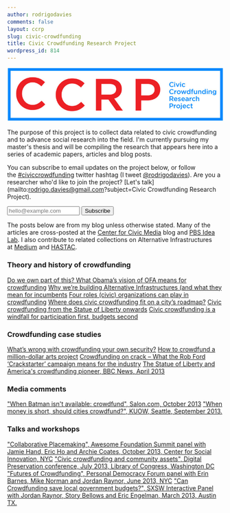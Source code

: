 ```yaml
---
author: rodrigodavies
comments: false
layout: ccrp
slug: civic-crowdfunding
title: Civic Crowdfunding Research Project
wordpress_id: 814
---
```


<img src="ccrp_logo_horiz.jpg" class="largeimg">

The purpose of this project is to collect data related to civic crowdfunding and to advance social research into the field. I'm currently pursuing my master's thesis and will be compiling the research that appears here into a series of academic papers, articles and blog posts.

You can subscribe to email updates on the project below, or follow the [#civiccrowdfunding](https://twitter.com/search?q=civiccrowdfunding) twitter hashtag (I tweet [@rodrigodavies](http://twitter.com/rodrigodavies)). Are you a researcher who'd like to join the project? [Let's talk](mailto:rodrigo.davies@gmail.com?subject=Civic Crowdfunding Research Project).

<p>
<form class="form-inline" id="mc-embedded-subscribe-form" action="http://rodrigodavies.us5.list-manage.com/subscribe/post?u=de978e08f4c1fc492f3be830d&amp;id=3cdf68e61c" method="post" name="mc-embedded-subscribe-form" novalidate="" target="_blank">
<input class="email" id="mce-EMAIL" type="email" name="EMAIL" placeholder="hello@example.com" required="" size="18" value=""> <input class="btn btn-danger" type="submit" name="subscribe" value="Subscribe">
</form>
</p>

The posts below are from my blog unless otherwise stated. Many of the articles are cross-posted at the [Center for Civic Media](http://civic.mit.edu/users/rodrigodavies) blog and [PBS Idea Lab](http://www.pbs.org/idealab/author/rdavies/). I also contribute to related collections on Alternative Infrastructures at [Medium](https://medium.com/alternative-infrastructures) and [HASTAC](http://www.hastac.org/groups/alternative-infrastructures). 


<div class="panel panel-default">
  <div class="panel-heading">
    <h3 class="panel-title">Theory and history of crowdfunding</h3>
  </div>
  <a href="/blog/2013/10/02/do-we-own-part-of-this-what-obamas-vision-of-ofa-means-for-crowdfunding.html" class="list-group-item">Do we own part of this? What Obama’s vision of OFA means for crowdfunding</a>
  <a href="/blog/2013/09/09/why-were-building-alternative-infrastructures-and-what-they-mean-for-incumbents.html" class="list-group-item">Why we’re building Alternative Infrastructures (and what they mean for incumbents</a>
  <a href="/blog/2013/07/23/four-roles-civic-organizations-can-play-in-crowdfunding.html" class="list-group-item">Four roles (civic) organizations can play in crowdfunding</a>
  <a href="/blog/2013/06/15/where-does-civic-crowdfunding-fit-on-a-city-roadmap.html" class="list-group-item">Where does civic crowdfunding fit on a city’s roadmap?</a>
  <a href="/blog/2013/02/19/civic-crowdfunding-from-the-statue-of-liberty-to-now.html" class="list-group-item">Civic crowdfunding from the Statue of Liberty onwards</a>
  <a href="/blog/2013/01/16/civic-crowdfunding-is-a-windfall-for-participation-not-budgets.html" class="list-group-item">Civic crowdfunding is a windfall for participation first, budgets second</a>
</div>


<div class="panel panel-default">
  <div class="panel-heading">
    <h3 class="panel-title">Crowdfunding case studies</h3>
  </div>
  <a href="/blog/2013/10/09/whats-wrong-with-crowdfunding-your-own-security.html" class="list-group-item">What’s wrong with crowdfunding your own security?</a>
  <a href="/blog/2013/09/16/how-to-crowdfund-a-million-dollar-arts-project.html" class="list-group-item">How to crowdfund a million-dollar arts project</a>
  <a href="/blog/2013/05/22/crowdfunding-on-crack.html" class="list-group-item">Crowdfunding on crack – What the Rob Ford ‘Crackstarter’ campaign means for the industry</a>
  <a href="http://www.bbc.co.uk/news/magazine-21932675" class="list-group-item">The Statue of Liberty and America's crowdfunding pioneer, BBC News, April 2013</a>
</div>

<div class="panel panel-default">
  <div class="panel-heading">
    <h3 class="panel-title">Media comments</h3>
  </div>
    <a href="http://www.salon.com/2013/10/11/when_batman_isnt_available_crowd_fund/" class="list-group-item">"When Batman isn't available: crowdfund", Salon.com, October 2013</a>
    <a href="http://kuow.org/post/when-money-short-should-cities-crowdfund" class="list-group-item">"When money is short, should cities crowdfund?", KUOW, Seattle, September 2013.</a>
</div>

<div class="panel panel-default">
  <div class="panel-heading">
    <h3 class="panel-title">Talks and workshops</h3>
  </div>
  <a href="" class="list-group-item">"Collaborative Placemaking", Awesome Foundation Summit panel with Jamie Hand, Eric Ho and Archie Coates, October 2013, Center for Social Innovation, NYC</a>
  <a href="http://www.youtube.com/watch?v=WHhPS_0TM1A" class="list-group-item">"Civic crowdfunding and community assets", Digital Preservation conference, July 2013, Library of Congress, Washington DC</a> 
  <a href="http://personaldemocracy.com/conferences/nyc/2013/program" class="list-group-item">"Futures of Crowdfunding", Personal Democracy Forum panel with Erin Barnes, Mike Norman and Jordan Raynor, June 2013, NYC</a>
  <a href="civic_crowdfunding_pres.pdf" class="list-group-item">"Can Crowdfunding save local government budgets?", SXSW Interactive Panel with Jordan Raynor, Story Bellows and Eric Engelman, March 2013, Austin TX.</a>

</div>


